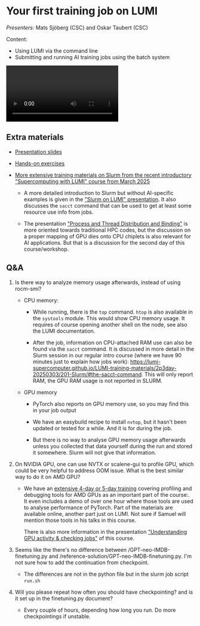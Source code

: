 # Your first training job on LUMI

*Presenters:* Mats Sjöberg (CSC) and Oskar Taubert (CSC)

Content:

-   Using LUMI via the command line
-   Submitting and running AI training jobs using the batch system

<!--
A video recording will follow.
-->

<video src="https://462000265.lumidata.eu/ai-20250527/recordings/03_FirstJob.mp4" controls="controls"></video>


## Extra materials

<!--
More materials will become available during and shortly after the course
-->

-   [Presentation slides](https://462000265.lumidata.eu/ai-20250527/files/LUMI-ai-20250527-03-First_AI_job.pdf)

-   [Hands-on exercises](E03_FirstJob.md)

-   [More extensive training materials on Slurm from the recent introductory "Supercomputing with LUMI" course from March 2025](../2p3day-20250303/index.md)

    -   A more detailed introduction to Slurm but without AI-specific examples is given in the 
        ["Slurm on LUMI" presentation](../2p3day-20250303/M201-Slurm.md).
        It also discusses the `sacct` command that can be used to get at least some resource use info
        from jobs.

    -   The presentation ["Process and Thread Distribution and Binding"](../2p3day-20250303/M202-Binding.md)
        is more oriented towards traditional HPC codes, but the discussion on a proper mapping
        of GPU dies onto CPU chiplets is also relevant for AI applications. But that is a discussion
        for the second day of this course/workshop.


## Q&A

1.  Is there way to analyze memory usage afterwards, instead of using rocm-smi?

    -   CPU memory:
    
        -   While running, there is the `top` command. `htop` is also available in the `systools` module. This would show CPU memory usage. It requires of course opening another shell on the node, see also the LUMI documentation. 

        -   After the job, information on CPU-attached RAM use can also be found via the `sacct` command. It is discussed in more detail in the Slurm session in our regular intro course (where we have 90 minutes just to explain how jobs work): https://lumi-supercomputer.github.io/LUMI-training-materials/2p3day-20250303/201-Slurm/#the-sacct-command. This will only report RAM, the GPU RAM usage is not reported in SLURM.

    -   GPU memory
  
        -   PyTorch also reports on GPU memory use, so you may find this in your job output

        -   We have an easybuild recipe to install `nvtop`, but it hasn't been updated or tested for a while. And it is for during the job.
  
        -   But there is no way to analyse GPU memory usage afterwards unless you collected that data yourself during the run and stored it somewhere. Slurm will not give that information.

2.  On NVIDIA GPU, one can use NVTX or scalene-gui to profile GPU, which could be very helpful to address OOM issue. What is the best similar way to do it on AMD GPU?

    -   We have an [extensive 4-day or 5-day training](https://lumi-supercomputer.github.io/LUMI-training-materials/2p3day-20250303/) 
        covering profiling and debugging tools for AMD GPUs as an important part of the course:. It even includes a demo of over one hour where those tools are used to analyse performance of PyTorch. Part of the materials are available online, another part just on LUMI. Not sure if Samuel will mention those tools in his talks in this course.

        There is also more information in the presentation ["Understanding GPU activity & checking jobs"](extra_04_CheckingGPU.md)
        of this course.

3.  Seems like the there's no difference between /GPT-neo-IMDB-finetuning.py and /reference-solution/GPT-neo-IMDB-finetuning.py. I'm not sure how to add the continuation from checkpoint.

    - The differences are not in the python file but in the slurm job script `run.sh`

4.  Will you please repeat how often you should have checkpointing? and is it set up in the finetuning.py document?
 
    - Every couple of hours, depending how long you run. Do more checkpointings if unstable.

